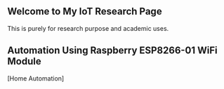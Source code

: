 ## Welcome to My IoT Research Page

This is purely for research purpose and academic uses.

## Automation Using Raspberry ESP8266-01 WiFi Module
[Home Automation]

